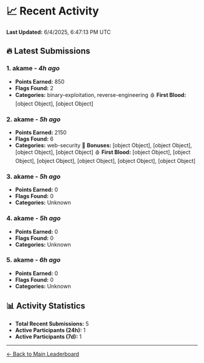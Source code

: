 # 📈 Recent Activity

**Last Updated:** 6/4/2025, 6:47:13 PM UTC

## 🔥 Latest Submissions

### 1. akame - *4h ago*
- **Points Earned:** 850
- **Flags Found:** 2
- **Categories:** binary-exploitation, reverse-engineering 🩸 **First Blood:** [object Object], [object Object]

### 2. akame - *5h ago*
- **Points Earned:** 2150
- **Flags Found:** 6
- **Categories:** web-security 🎯 **Bonuses:** [object Object], [object Object], [object Object], [object Object] 🩸 **First Blood:** [object Object], [object Object], [object Object], [object Object], [object Object], [object Object]

### 3. akame - *5h ago*
- **Points Earned:** 0
- **Flags Found:** 0
- **Categories:** Unknown

### 4. akame - *5h ago*
- **Points Earned:** 0
- **Flags Found:** 0
- **Categories:** Unknown

### 5. akame - *6h ago*
- **Points Earned:** 0
- **Flags Found:** 0
- **Categories:** Unknown

## 📊 Activity Statistics

- **Total Recent Submissions:** 5
- **Active Participants (24h):** 1
- **Active Participants (7d):** 1

---
[← Back to Main Leaderboard](README.md)